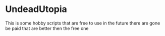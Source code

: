 # UndeadUtopia
This is some hobby scripts that are free to use in the future there are gone be paid that are better then the free one
